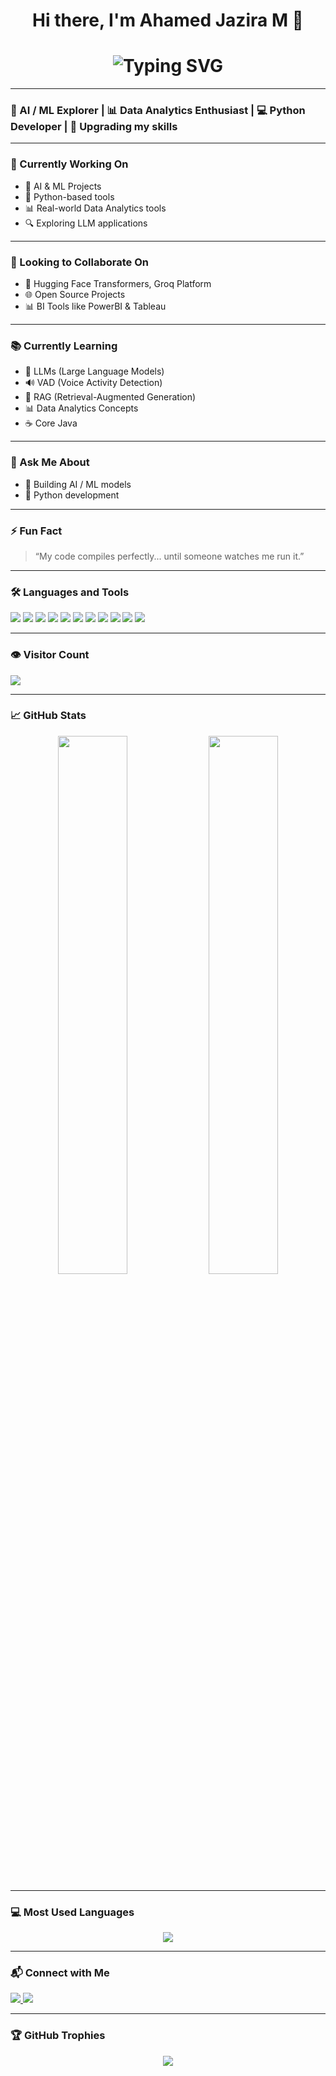 <h1 align="center">Hi there, I'm Ahamed Jazira M 👋</h1>

<h1 align="center">
  <img src="https://readme-typing-svg.herokuapp.com?font=Fira+Code&size=24&pause=1000&color=F43F5E&center=true&vCenter=true&width=550&lines=AI+%2F+ML+%F0%9F%92%BB+%26+Data+Analytics+Enthusiast+%F0%9F%93%8A;%F0%9F%8C%9F+Python;Explorer+%F0%9F%8C%90+%7C+Active+Learner+%F0%9F%A7%A0" alt="Typing SVG" />
</h1>


---

### 🧠 AI / ML Explorer | 📊 Data Analytics Enthusiast | 💻 Python Developer | 🚀 Upgrading my skills

---

### 🚧 Currently Working On
- 🤖 AI & ML Projects  
- 🐍 Python-based tools  
- 📊 Real-world Data Analytics tools  
- 🔍 Exploring LLM applications  

---

### 🤝 Looking to Collaborate On
- 🤖 Hugging Face Transformers, Groq Platform  
- 🌐 Open Source Projects  
- 📊 BI Tools like PowerBI & Tableau  

---

### 📚 Currently Learning
- 🧠 LLMs (Large Language Models)  
- 🔊 VAD (Voice Activity Detection)  
- 🧠 RAG (Retrieval-Augmented Generation)  
- 📊 Data Analytics Concepts  
- ☕ Core Java  

---

### 💬 Ask Me About
- 🔎 Building AI / ML models  
- 🐍 Python development  

---

### ⚡ Fun Fact  
> “My code compiles perfectly... until someone watches me run it.”
> 

---

### 🛠️ Languages and Tools

<p align="left">
  <img src="https://img.shields.io/badge/Python-3776AB?style=for-the-badge&logo=python&logoColor=white" />
  <img src="https://img.shields.io/badge/Java-007396?style=for-the-badge&logo=java&logoColor=white" />
  <img src="https://img.shields.io/badge/Git-F05032?style=for-the-badge&logo=git&logoColor=white" />
  <img src="https://img.shields.io/badge/HuggingFace-FFD21F?style=for-the-badge&logo=huggingface&logoColor=black" />
  <img src="https://img.shields.io/badge/Groq-101010?style=for-the-badge&logoColor=white&labelColor=gray" />
  <img src="https://img.shields.io/badge/VSCode-007ACC?style=for-the-badge&logo=visual-studio-code&logoColor=white" />
  <img src="https://img.shields.io/badge/PowerBI-F2C811?style=for-the-badge&logo=power-bi&logoColor=black" />
  <img src="https://img.shields.io/badge/Tableau-E97627?style=for-the-badge&logo=tableau&logoColor=white" />
  <img src="https://img.shields.io/badge/Excel-217346?style=for-the-badge&logo=microsoft-excel&logoColor=white" />
  <img src="https://img.shields.io/badge/Jupyter-F37626?style=for-the-badge&logo=jupyter&logoColor=white" />
  <img src="https://img.shields.io/badge/Colab-F9AB00?style=for-the-badge&logo=google-colab&logoColor=black" />
</p>

---

### 👁️ Visitor Count

<p align="left">
  <img src="https://komarev.com/ghpvc/?username=AhamedJazira-M&style=flat-square&color=blue" />
</p>

---

### 📈 GitHub Stats

<p align="center">
  <img src="https://github-readme-stats.vercel.app/api?username=AhamedJazira-M&show_icons=true&theme=radical" width="47%" />
  <img src="https://github-readme-streak-stats.herokuapp.com/?user=AhamedJazira-M&theme=radical" width="47%" />
</p>

---

### 💻 Most Used Languages

<p align="center">
  <img src="https://github-readme-stats.vercel.app/api/top-langs/?username=AhamedJazira-M&layout=compact&theme=radical" />
</p>

---

### 📬 Connect with Me

<p>
  <a href="https://www.linkedin.com/in/ahamed-jazira2301" target="_blank">
    <img src="https://img.shields.io/badge/-LinkedIn-blue?style=for-the-badge&logo=linkedin&logoColor=white" />
  </a>
  <a href="mailto:ahamedjazira23@gmail.com">
    <img src="https://img.shields.io/badge/-Gmail-D14836?style=for-the-badge&logo=gmail&logoColor=white" />
  </a>
</p>

---

### 🏆 GitHub Trophies

<p align="center">
  <img src="https://github-profile-trophy.vercel.app/?username=AhamedJazira-M&theme=algolia&no-frame=true&row=1" />
</p>
